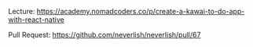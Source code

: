 Lecture: https://academy.nomadcoders.co/p/create-a-kawai-to-do-app-with-react-native

Pull Request: https://github.com/neverlish/neverlish/pull/67
